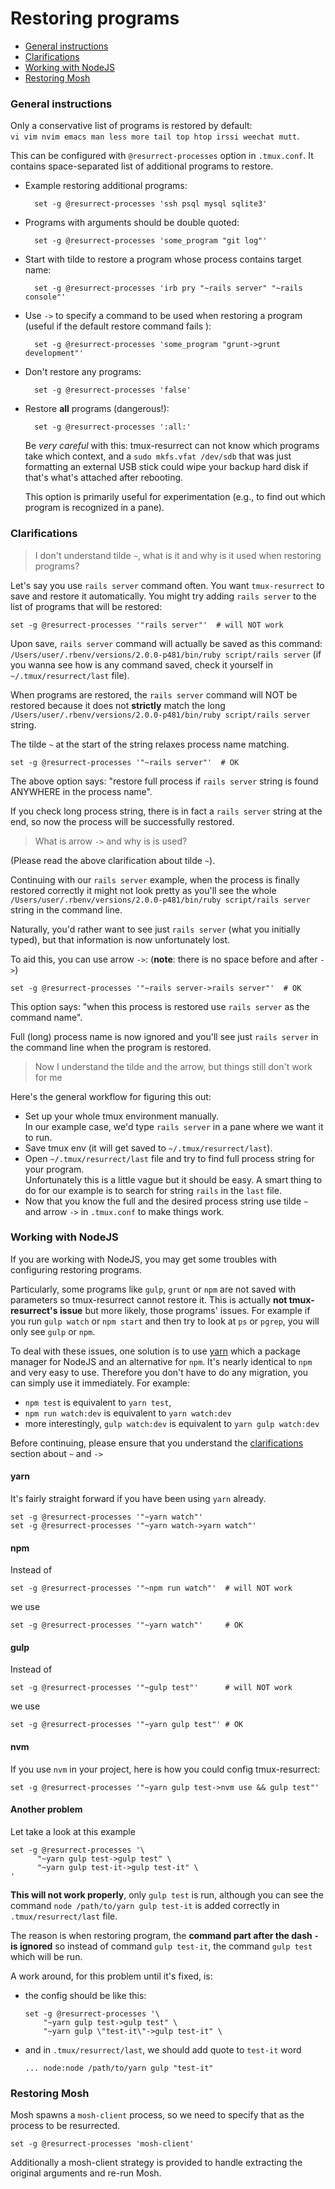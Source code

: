# Restoring programs
  - [General instructions](#general-instructions)
  - [Clarifications](#clarifications)
  - [Working with NodeJS](#nodejs)
  - [Restoring Mosh](#mosh)

### General instructions <a name="general-instructions"></a>
Only a conservative list of programs is restored by default:<br/>
`vi vim nvim emacs man less more tail top htop irssi weechat mutt`.

This can be configured with `@resurrect-processes` option in `.tmux.conf`. It
contains space-separated list of additional programs to restore.

- Example restoring additional programs:

        set -g @resurrect-processes 'ssh psql mysql sqlite3'

- Programs with arguments should be double quoted:

        set -g @resurrect-processes 'some_program "git log"'

- Start with tilde to restore a program whose process contains target name:

        set -g @resurrect-processes 'irb pry "~rails server" "~rails console"'

- Use `->` to specify a command to be used when restoring a program (useful if
  the default restore command fails ):

        set -g @resurrect-processes 'some_program "grunt->grunt development"'

- Don't restore any programs:

        set -g @resurrect-processes 'false'

- Restore **all** programs (dangerous!):

        set -g @resurrect-processes ':all:'

  Be *very careful* with this: tmux-resurrect can not know which programs take
  which context, and a `sudo mkfs.vfat /dev/sdb` that was just formatting an
  external USB stick could wipe your backup hard disk if that's what's attached
  after rebooting.

  This option is primarily useful for experimentation (e.g., to find out which
  program is recognized in a pane).

### Clarifications <a name="clarfications"></a>

> I don't understand tilde `~`, what is it and why is it used when restoring
  programs?

Let's say you use `rails server` command often. You want `tmux-resurrect` to
save and restore it automatically. You might try adding `rails server` to the
list of programs that will be restored:

    set -g @resurrect-processes '"rails server"'  # will NOT work

Upon save, `rails server` command will actually be saved as this command:
`/Users/user/.rbenv/versions/2.0.0-p481/bin/ruby script/rails server`
(if you wanna see how is any command saved, check it yourself in
`~/.tmux/resurrect/last` file).

When programs are restored, the `rails server` command will NOT be restored
because it does not **strictly** match the long
`/Users/user/.rbenv/versions/2.0.0-p481/bin/ruby script/rails server` string.

The tilde `~` at the start of the string relaxes process name matching.

    set -g @resurrect-processes '"~rails server"'  # OK

The above option says: "restore full process if `rails server` string is found
ANYWHERE in the process name".

If you check long process string, there is in fact a `rails server` string at
the end, so now the process will be successfully restored.

> What is arrow `->` and why is is used?

(Please read the above clarification about tilde `~`).

Continuing with our `rails server` example, when the process is finally restored
correctly it might not look pretty as you'll see the whole
`/Users/user/.rbenv/versions/2.0.0-p481/bin/ruby script/rails server` string in
the command line.

Naturally, you'd rather want to see just `rails server` (what you initially
typed), but that information is now unfortunately lost.

To aid this, you can use arrow `->`: (**note**: there is no space before and after `->`)

    set -g @resurrect-processes '"~rails server->rails server"'  # OK

This option says: "when this process is restored use `rails server` as the
command name".

Full (long) process name is now ignored and you'll see just `rails server` in
the command line when the program is restored.

> Now I understand the tilde and the arrow, but things still don't work for me

Here's the general workflow for figuring this out:

- Set up your whole tmux environment manually.<br/>
  In our example case, we'd type `rails server` in a pane where we want it to
  run.
- Save tmux env (it will get saved to `~/.tmux/resurrect/last`).
- Open `~/.tmux/resurrect/last` file and try to find full process string for
  your program.<br/>
  Unfortunately this is a little vague but it should be easy. A smart
  thing to do for our example is to search for string `rails` in the `last`
  file.
- Now that you know the full and the desired process string use tilde `~` and
  arrow `->` in `.tmux.conf` to make things work.

### Working with NodeJS <a name="nodejs"></a>
If you are working with NodeJS, you may get some troubles with configuring restoring programs.

Particularly, some programs like `gulp`, `grunt` or `npm` are not saved with parameters so tmux-resurrect cannot restore it. This is actually **not tmux-resurrect's issue** but more likely, those programs' issues. For example if you run `gulp watch` or `npm start` and then try to look at `ps` or `pgrep`, you will only see `gulp` or `npm`.

To deal with these issues, one solution is to use [yarn](https://yarnpkg.com/en/docs/install) which a package manager for NodeJS and an alternative for `npm`. It's nearly identical to `npm` and very easy to use. Therefore you don't have to do any migration, you can simply use it immediately. For example:
- `npm test` is equivalent to `yarn test`,
- `npm run watch:dev` is equivalent to `yarn watch:dev`
- more interestingly, `gulp watch:dev` is equivalent to `yarn gulp watch:dev`

Before continuing, please ensure that you understand the [clarifications](#clarifications) section about `~` and `->`

#### yarn
It's fairly straight forward if you have been using `yarn` already.

    set -g @resurrect-processes '"~yarn watch"'
    set -g @resurrect-processes '"~yarn watch->yarn watch"'


#### npm
Instead of

    set -g @resurrect-processes '"~npm run watch"'  # will NOT work

we use

    set -g @resurrect-processes '"~yarn watch"'     # OK


#### gulp
Instead of

    set -g @resurrect-processes '"~gulp test"'      # will NOT work

we use

    set -g @resurrect-processes '"~yarn gulp test"' # OK


#### nvm
If you use `nvm` in your project, here is how you could config tmux-resurrect:

    set -g @resurrect-processes '"~yarn gulp test->nvm use && gulp test"'

#### Another problem
Let take a look at this example

    set -g @resurrect-processes '\
          "~yarn gulp test->gulp test" \
          "~yarn gulp test-it->gulp test-it" \
    '
**This will not work properly**, only `gulp test` is run, although you can see the command `node /path/to/yarn gulp test-it` is added correctly in `.tmux/resurrect/last` file.

The reason is when restoring program, the **command part after the dash `-` is ignored** so instead  of command `gulp test-it`, the command `gulp test` which will be run.

A work around, for this problem until it's fixed, is:
- the config should be like this:

      set -g @resurrect-processes '\
          "~yarn gulp test->gulp test" \
          "~yarn gulp \"test-it\"->gulp test-it" \

- and in `.tmux/resurrect/last`, we should add quote to `test-it` word

      ... node:node /path/to/yarn gulp "test-it"


### Restoring Mosh <a name="#mosh"></a>
Mosh spawns a `mosh-client` process, so we need to specify that as the process to be resurrected.

    set -g @resurrect-processes 'mosh-client'

Additionally a mosh-client strategy is provided to handle extracting the original arguments and re-run Mosh.
